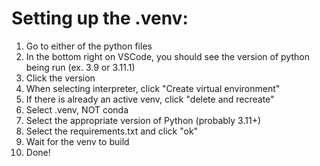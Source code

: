 # Setting up the .venv:

1. Go to either of the python files
2. In the bottom right on VSCode, you should see the version of python being run (ex. 3.9 or 3.11.1)
3. Click the version
4. When selecting interpreter, click "Create virtual environment"
5. If there is already an active venv, click "delete and recreate"
6. Select .venv, NOT conda
7. Select the appropriate version of Python (probably 3.11+)
8. Select the requirements.txt and click "ok"
9. Wait for the venv to build
10. Done!
